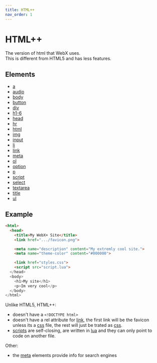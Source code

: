 ```yaml
---
title: HTML++
nav_order: 1
---
```

# HTML++
The version of html that WebX uses.\
This is different from HTML5 and has less features.

## Elements
- [a](a.md)
- [audio](audio.md)
- [body](body.md)
- [button](button.md)
- [div](div.md)
- [h1-6](h1-6.md)
- [head](head.md)
- [hr](hr.md)
- [html](html.md)
- [img](img.md)
- [input](input.md)
- [li](li.md)
- [link](link.md)
- [meta](meta.md)
- [ol](ol.md)
- [option](option.md)
- [p](p.md)
- [script](script.md)
- [select](select.md)
- [textarea](textarea.md)
- [title](title.md)
- [ul](ul.md)

## Example
```html
<html>
  <head>
    <title>My WebX+ Site</title>
    <link href=".../favicon.png">

    <meta name="description" content="My extremly cool site.">
    <meta name="theme-color" content="#000000">

    <link href="styles.css">
    <script src="script.lua">
  </head>
  <body>
    <h1>My site</h1>
    <p>Im very cool</p>
  </body>
</html>
```
Unlike HTML5, HTML++:
- doesn't have a `<!DOCTYPE html>`
- doesn't have a rel attribute for [link](link.md), the first link will be the favicon unless its a [css](../css-3.25/index.md) file, the rest will just be trated as [css](../css-3.25/index.md).
- [scripts](script.md) are self-closing, are written in [lua](../lua/index.md) and they can only point to code on another file.

Other:
- the [meta](meta.md) elements provide info for search engines
